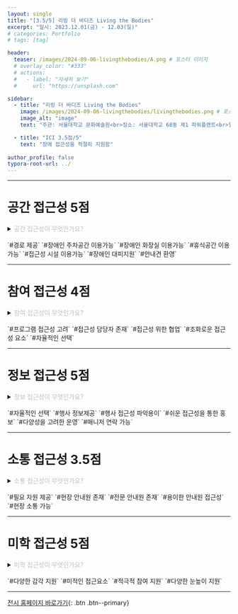 ```yaml
---
layout: single
title: "[3.5/5] 리빙 더 바디즈 Living the Bodies"
excerpt: "일시: 2023.12.01(금) - 12.03(일)"
# categories: Portfolio
# tags: [tag]

header:
  teaser: /images/2024-09-06-livingthebodies/A.png # 포스터 이미지
  # overlay_color: "#333"
  # actions:
  #   - label: "자세히 보기"
  #     url: "https://unsplash.com"

sidebar:
  - title: "리빙 더 바디즈 Living the Bodies"
    image: /images/2024-09-06-livingthebodies/livingthebodies.png # 포스터 이미지
    image_alt: "image"
    text: "주관: 서울대학교 문화예술원<br>장소: 서울대학교 68동 제1 파워플랜트<br>일시: 2023.12.01(금) - 12.03(일)"

  - title: "ICI 3.5점/5"
    text: "장애 접근성을 적절히 지원함"
    
author_profile: false
typora-root-url: ../
---
```

---

# 공간 접근성 5점
<details>
<summary><span style="color:#BEBFC2">공간 접근성이 무엇인가요?</span></summary>
<div markdown="1"><span style="color:#BEBFC2">
이용자의 신체적, 정신적 특성을 고려하여 물리적 환경을 점검하고 필요한 시설과 안내를 제공하여, 이용자가 공간을 안전하고 편안하게 이용할 수 있도록 만드는 것을 의미합니다.
</div>
</details>   
<br>
`#경로 제공` `#장애인 주차공간 이용가능` `#장애인 화장실 이용가능` `#휴식공간 이용가능` `#접근성 시설 이용가능` `#장애인 대피지원` `#안내견 환영`

---

# 참여 접근성 4점
<details>
<summary><span style="color:#BEBFC2">참여 접근성이 무엇인가요?</span></summary>
<div markdown="1"><span style="color:#BEBFC2">
프로그램의 기획 단계에서부터 다양한 이용자에게 프로그램을 참여할 때, 필요한 접근성 요소를 준비하는 것을 의미합니다.
</div>
</details>   
<br>
`#프로그램 접근성 고려` `#접근성 담당자 존재` `#접근성 위한 협업`  `#조화로운 접근성 요소` `#자율적인 선택`

---

# 정보 접근성 5점
<details>
<summary><span style="color:#BEBFC2">정보 접근성이 무엇인가요?</span></summary>
<div markdown="1"><span style="color:#BEBFC2">
다양한 이용자에게 적합한 정보의 내용, 형식, 공지 기간, 전달 방법 등을 고려하여 보다 정보에 접근하기 쉽게 만드는 것을 의미합니다.
</div>
</details>   
<br>
`#자율적인 선택` `#행사 정보제공` `#행사 접근성 파악용이` `#쉬운 접근성을 통한 홍보` `#다양성을 고려한 운영` `#매니저 연락 가능`

---

# 소통 접근성 3.5점
<details>
<summary><span style="color:#BEBFC2">소통 접근성이 무엇인가요?</span></summary>
<div markdown="1"><span style="color:#BEBFC2">
다양한 이용자와의 소통을 위해 필요한 것들을 사전에 갖추어 원활한 의사소통을 할 수 있도록 준비하는 것을 의미합니다
</div>
</details>   
<br>
`#필요 자원 제공` `#현장 안내원 존재` `#전문 안내원 존재` `#용이한 안내원 접근성` `#현장 소통 가능`

---

# 미학 접근성 5점
<details>
<summary><span style="color:#BEBFC2">미학 접근성이 무엇인가요?</span></summary>
<div markdown="1"><span style="color:#BEBFC2">
접근성이 기능적 역할 뿐만 아니라 아름다움과 접근성 사이의 균형을 찾아가며, 고유한 미적 요소를 가지는 것을 의미합니다. 
</div>
</details>   
<br>
`#다양한 감각 지원` `#미적인 접근요소` `#적극적 참여 지원` `#다양한 눈높이 지원` 

---

[전시 홈페이지 바로가기](https://culture.snu.ac.kr/event/livingthebodies/){: .btn .btn--primary}

<!-- https://levell1.github.io/markdown/Image-Link/#1-%EB%B2%84%ED%8A%BC -->




